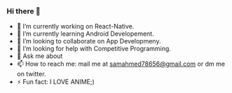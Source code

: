 ### Hi there 👋

- 🔭 I’m currently working on React-Native.
- 🌱 I’m currently learning Android Developement.
- 👯 I’m looking to collaborate on App Developmeny.
- 🤔 I’m looking for help with Competitive Programming.
- 💬 Ask me about 
- 📫 How to reach me: mail me at samahmed78656@gmail.com or dm me on twitter.
- ⚡ Fun fact: I LOVE ANIME;)
